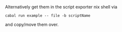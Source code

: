 Alternatively get them in the script exporter nix shell via
```
cabal run example -- file -b scriptName
```
and copy/move them over.